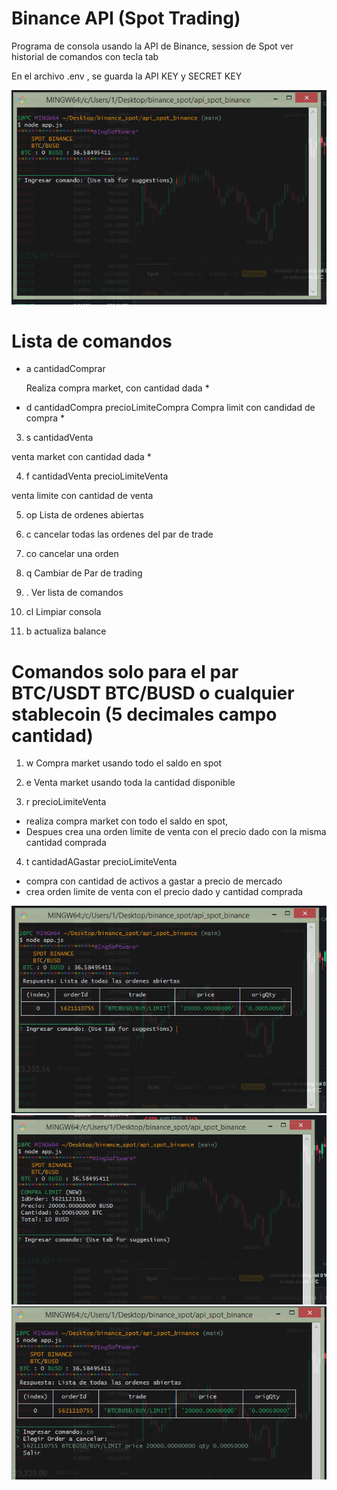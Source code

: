 # Binance API (Spot Trading)


Programa de consola usando la API de Binance, session de Spot
ver historial de comandos con tecla tab

En el archivo .env , se guarda la API KEY y SECRET KEY

![foto](img/binan_init.png)

# Lista de comandos

- a cantidadComprar

  Realiza compra market, con cantidad dada *

- d cantidadCompra precioLimiteCompra
  Compra limit con candidad de compra *

3) s cantidadVenta

 venta market con cantidad dada *

4) f cantidadVenta precioLimiteVenta
 
 venta limite con cantidad de venta

5) op
  Lista de ordenes abiertas

6) c
  cancelar todas las ordenes del par de trade

7) co
 cancelar una orden

8) q
  Cambiar de Par de trading

9) .
  Ver lista de comandos

10) cl
  Limpiar consola

11) b
 actualiza balance
# Comandos solo para el par BTC/USDT BTC/BUSD o cualquier stablecoin (5 decimales campo cantidad)

1) w
  Compra market usando todo el saldo en spot

2) e
  Venta market usando toda la cantidad disponible
         
3) r precioLimiteVenta
  - realiza compra market con todo el saldo en spot,
  - Despues crea una orden limite de venta con el precio dado con la misma cantidad comprada

4) t cantidadAGastar precioLimiteVenta
  - compra con cantidad de activos a gastar a precio de  mercado
  - crea orden limite de venta con el precio dado y cantidad comprada

![foto](img/binance_list_op.png)
![foto](img/binan_buylimit.png)
![foto](img/binan_cancel.png)
